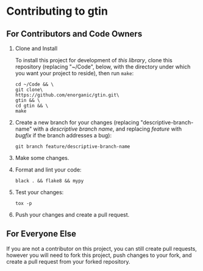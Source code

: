 # Contributing to gtin

## For Contributors and Code Owners

1. Clone and Install

    To install this project for development of *this library*,
    clone this repository (replacing "~/Code", below, with the directory
    under which you want your project to reside), then run `make`:

    ```shell script
    cd ~/Code && \
    git clone\
    https://github.com/enorganic/gtin.git\
    gtin && \
    cd gtin && \
    make
    ```

2. Create a new branch for your changes (replacing "descriptive-branch-name"
   with a *descriptive branch name*, and replacing *feature* with *bugfix*
   if the branch addresses a bug):

    ```shell
    git branch feature/descriptive-branch-name
    ```

3. Make some changes.
4. Format and lint your code:

    ```shell
    black . && flake8 && mypy
    ```

5. Test your changes:

    ```shell
    tox -p
    ```

6. Push your changes and create a pull request.

## For Everyone Else

If you are not a contributor on this project, you can still create pull
requests, however you will need to fork this project, push changes
to your fork, and create a pull request from your forked repository.
